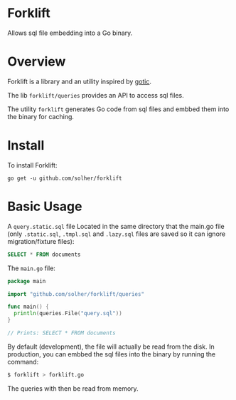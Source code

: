 # Forklift
Allows sql file embedding into a Go binary.

# Overview
Forklift is a library and an utility inspired by [gotic](https://github.com/gchaincl/gotic).

The lib `forklift/queries` provides an API to access sql files.

The utility `forklift` generates Go code from sql files and embbed them into the binary for caching.

# Install
To install Forklift:

`go get -u github.com/solher/forklift` 

# Basic Usage
A `query.static.sql` file Located in the same directory that the main.go file (only `.static.sql`, `.tmpl.sql` and `.lazy.sql` files are saved so it can ignore migration/fixture files):

```sql
SELECT * FROM documents
```

The `main.go` file:

```go
package main

import "github.com/solher/forklift/queries"

func main() {
  println(queries.File("query.sql"))
}

// Prints: SELECT * FROM documents
```

By default (development), the file will actually be read from the disk. In production, you can embbed the sql files into the binary by running the command:

```bash
$ forklift > forklift.go
```

The queries with then be read from memory.
